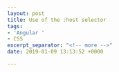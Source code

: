 ```yaml
---
layout: post
title: Use of the :host selector
tags:
- 'Angular '
- CSS
excerpt_separator: "<!-- more -->"
date: 2019-01-09 13:13:52 +0000

---
```

